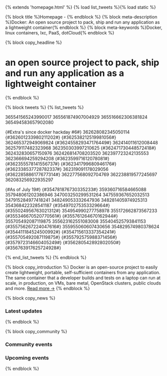﻿{% extends 'homepage.html' %}
{% load list_tweets %}{% load static %}

{% block title %}Homepage - {% endblock %}
{% block meta-description %}Docker: An open source project to pack, ship and run any application as a lightweight container{% endblock %}
{% block meta-keywords %}Docker, linux containers, lxc, PaaS, dotCloud{% endblock %}

{% block copy_headline %}

# an open source project to pack, ship and run any application as a lightweight container #

{% endblock %}

{% block tweets %}
{% list_tweets %}

365541565243990017
365561874907004929
365516662306381824
365494583657902080

{#Extra's since docker hackday #6#}
362628082345050114
{#362601233980211202#}
{#362538212519981056#}
362465372949069824
{#362455829347176449#}
362414011612008448
362579117482323968
362350303997210625
{#362471730448572418#}
362432830657150976
362426814708203520
362397723242135553
362366694259294208
{#362359971612078081#}
{#362355578141556737#}
{#362341799680946176#}
{#362338537728782337#}
362319091178029056
{#362285886177677314#}
362277568092704769
362238819577245697
362083256922935297

{#As of July 19#}
{#354781876730335233#}
359360716584665088
357948061202386946
347003250299531264
347559367652032513
347915284977418241
348249053332647936
348281405974925313
354368422328541187
{#354970275353329664#}
{#355024956763021312#}
354954990277758978
355172662873567233
{#355346670520770561#}
{#355761264670162944#}
355705492087119875
355623162551083008
355404525793841153
{#355756267224047616#}
355955060607430656
354829574980378624
{#354411184524500992#}
{#354715613337354241#}
{#355705492087119875#}
{#355792575988371456#}
{#357972314660405249#}
{#356280542892802050#}
{#356763917625724928#}

{% end_list_tweets %}
{% endblock %}



{% block copy_introduction %}
Docker is an open-source project to easily create lightweight, portable, self-sufficient containers from any application.
    The same container that a developer builds and tests on a laptop can run at scale, in production, on VMs, bare metal,
    OpenStack clusters, public clouds and more. <span class="read-more"><a href="{% url 'learn_more' %}" title="About Docker">Read more -></a></span>
{% endblock %}

{% block copy_news %}
### Latest updates
{% endblock %}



{% block copy_community %}
### Community events

### Upcoming events

{% endblock %}

